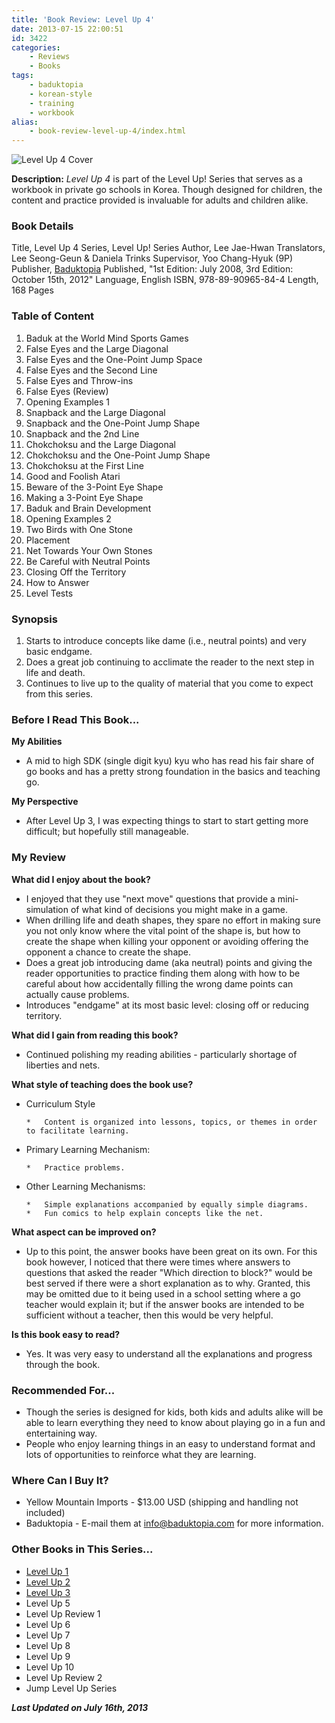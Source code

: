 ```yaml
---
title: 'Book Review: Level Up 4'
date: 2013-07-15 22:00:51
id: 3422
categories:
	- Reviews
	- Books
tags:
	- baduktopia
	- korean-style
	- training
	- workbook
alias:
	- book-review-level-up-4/index.html
---
```


![Level Up 4 Cover](/images/2013/07/levelup4cover.jpg)

**Description:** _Level Up 4_ is part of the Level Up! Series that serves as a workbook in private go schools in Korea. Though designed for children, the content and practice provided is invaluable for adults and children alike.

<!--more-->

### Book Details

Title, Level Up 4
Series, Level Up! Series
Author, Lee Jae-Hwan
Translators, Lee Seong-Geun &amp; Daniela Trinks
Supervisor, Yoo Chang-Hyuk (9P)
Publisher, [Baduktopia](http://www.baduktopia.com)
Published, "1st Edition: July 2008, 3rd Edition: October 15th, 2012"
Language, English
ISBN, 978-89-90965-84-4
Length, 168 Pages

### Table of Content

1.  Baduk at the World Mind Sports Games
2.  False Eyes and the Large Diagonal
3.  False Eyes and the One-Point Jump Space
4.  False Eyes and the Second Line
5.  False Eyes and Throw-ins
6.  False Eyes (Review)
7.  Opening Examples 1
8.  Snapback and the Large Diagonal
9.  Snapback and the One-Point Jump Shape
10.  Snapback and the 2nd Line
11.  Chokchoksu and the Large Diagonal
12.  Chokchoksu and the One-Point Jump Shape
13.  Chokchoksu at the First Line
14.  Good and Foolish Atari
15.  Beware of the 3-Point Eye Shape
16.  Making a 3-Point Eye Shape
17.  Baduk and Brain Development
18.  Opening Examples 2
19.  Two Birds with One Stone
20.  Placement
21.  Net Towards Your Own Stones
22.  Be Careful with Neutral Points
23.  Closing Off the Territory
24.  How to Answer
25.  Level Tests

### Synopsis

1.  Starts to introduce concepts like dame (i.e., neutral points) and very basic endgame.
2.  Does a great job continuing to acclimate the reader to the next step in life and death.
3.  Continues to live up to the quality of material that you come to expect from this series.

### Before I Read This Book...

**My Abilities**

*   A mid to high SDK (single digit kyu) kyu who has read his fair share of go books and has a pretty strong foundation in the basics and teaching go.

**My Perspective**

*   After Level Up 3, I was expecting things to start to start getting more difficult; but hopefully still manageable.

### My Review

**What did I enjoy about the book?**

*   I enjoyed that they use "next move" questions that provide a mini-simulation of what kind of decisions you might make in a game.
*   When drilling life and death shapes, they spare no effort in making sure you not only know where the vital point of the shape is, but how to create the shape when killing your opponent or avoiding offering the opponent a chance to create the shape.
*   Does a great job introducing dame (aka neutral) points and giving the reader opportunities to practice finding them along with how to be careful about how accidentally filling the wrong dame points can actually cause problems.
*   Introduces "endgame" at its most basic level: closing off or reducing territory.

**What did I gain from reading this book?**

*   Continued polishing my reading abilities - particularly shortage of liberties and nets.

**What style of teaching does the book use?**

*   Curriculum Style

		*   Content is organized into lessons, topics, or themes in order to facilitate learning.

*   Primary Learning Mechanism:

		*   Practice problems.

*   Other Learning Mechanisms:

		*   Simple explanations accompanied by equally simple diagrams.
		*   Fun comics to help explain concepts like the net.

**What aspect can be improved on?**

*   Up to this point, the answer books have been great on its own. For this book however, I noticed that there were times where answers to questions that asked the reader "Which direction to block?" would be best served if there were a short explanation as to why. Granted, this may be omitted due to it being used in a school setting where a go teacher would explain it; but if the answer books are intended to be sufficient without a teacher, then this would be very helpful.

**Is this book easy to read?**

*   Yes. It was very easy to understand all the explanations and progress through the book.

### Recommended For...

*   Though the series is designed for kids, both kids and adults alike will be able to learn everything they need to know about playing go in a fun and entertaining way.
*   People who enjoy learning things in an easy to understand format and lots of opportunities to reinforce what they are learning.

### Where Can I Buy It?

*   Yellow Mountain Imports - $13.00 USD (shipping and handling not included)
*   Baduktopia - E-mail them at info@baduktopia.com for more information.

### Other Books in This Series...

*   [Level Up 1](http://www.bengozen.com/book-review-level-up-1/ "Book Review: Level Up 1")
*   [Level Up 2](http://www.bengozen.com/book-review-level-up-vol-2/ "Book Review: Level Up 2")
*   [Level Up 3](http://www.bengozen.com/book-review-level-up-3/ "Book Review: Level Up 3")
*   Level Up 5
*   Level Up Review 1
*   Level Up 6
*   Level Up 7
*   Level Up 8
*   Level Up 9
*   Level Up 10
*   Level Up Review 2
*   Jump Level Up Series

_**Last Updated on July 16th, 2013**_
